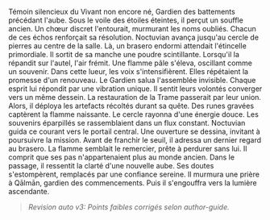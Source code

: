 Témoin silencieux du Vivant non encore né,
Gardien des battements précédant l'aube.
Sous le voile des étoiles éteintes, il perçut un souffle ancien.
Un chœur discret l'entourait, murmurant les noms oubliés.
Chacun de ces échos renforçait sa résolution.
Noctuvian avança jusqu'au cercle de pierres au centre de la salle.
Là, un brasero endormi attendait l'étincelle primordiale.
Il sortit de sa manche une poudre scintillante.
Lorsqu'il la répandit sur l'autel, l'air frémit.
Une flamme pâle s'éleva, oscillant comme un souvenir.
Dans cette lueur, les voix s'intensifièrent.
Elles répétaient la promesse d'un renouveau.
Le Gardien salua l'assemblée invisible.
Chaque esprit lui répondit par une vibration unique.
Il sentit leurs volontés converger vers un même dessein.
La restauration de la Trame passerait par leur union.
Alors, il déploya les artefacts récoltés durant sa quête.
Des runes gravées captèrent la flamme naissante.
Le cercle rayonna d'une énergie douce.
Les souvenirs éparpillés se rassemblaient dans un flux constant.
Noctuvian guida ce courant vers le portail central.
Une ouverture se dessina, invitant à poursuivre la mission.
Avant de franchir le seuil, il adressa un dernier regard au brasero.
La flamme semblait le remercier, prête à perdurer sans lui.
Il comprit que ses pas n'appartenaient plus au monde ancien.
Dans le passage, il ressentit la clarté d'une nouvelle aube.
Ses doutes s'estompèrent, remplacés par une confiance sereine.
Il murmura une prière à Qālmān, gardien des commencements.
Puis il s'engouffra vers la lumière ascendante.
> _Revision auto v3: Points faibles corrigés selon author-guide._
